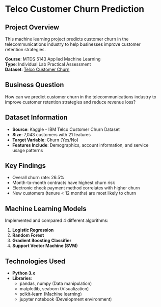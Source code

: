 # Telco Customer Churn Prediction

## Project Overview
This machine learning project predicts customer churn in the telecommunications industry to help businesses improve customer retention strategies.

**Course**: MTDS 5143 Applied Machine Learning  
**Type**: Individual Lab Practical Assessment  
**Dataset**: [Telco Customer Churn](https://www.kaggle.com/datasets/blastchar/telco-customer-churn)

## Business Question
How can we predict customer churn in the telecommunications industry to improve customer retention strategies and reduce revenue loss?

## Dataset Information
- **Source**: Kaggle - IBM Telco Customer Churn Dataset
- **Size**: 7,043 customers with 21 features
- **Target Variable**: Churn (Yes/No)
- **Features Include**: Demographics, account information, and service usage patterns

## Key Findings
- Overall churn rate: 26.5%
- Month-to-month contracts have highest churn risk
- Electronic check payment method correlates with higher churn
- New customers (tenure < 12 months) are most likely to churn

## Machine Learning Models
Implemented and compared 4 different algorithms:
1. **Logistic Regression**
2. **Random Forest**
3. **Gradient Boosting Classifier**
4. **Support Vector Machine (SVM)**

## Technologies Used
- **Python 3.x**
- **Libraries**: 
  - pandas, numpy (Data manipulation)
  - matplotlib, seaborn (Visualization)  
  - scikit-learn (Machine learning)
  - jupyter notebook (Development environment)
